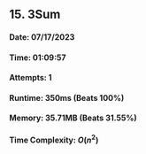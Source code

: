 ## 15. 3Sum

#### Date: 07/17/2023

#### Time: 01:09:57

#### Attempts: 1

#### Runtime: 350ms (Beats 100%)

#### Memory: 35.71MB (Beats 31.55%)

#### Time Complexity: $O(n^2)$